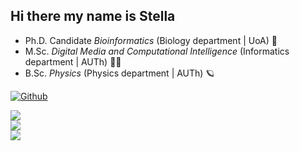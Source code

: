 ## Hi there my name is Stella
 
- Ph.D. Candidate *Bioinformatics* (Biology department | UoA) 🧬
- M.Sc. *Digital Media and Computational Intelligence* (Informatics department | AUTh) 👩‍💻    
- B.Sc. *Physics* (Physics department | AUTh) 🪐

<!--
**sfragkoul/sfragkoul** is a ✨ _special_ ✨ repository because its `README.md` (this file) appears on your GitHub profile.

Here are some ideas to get you started:

- 🔭 I’m currently working on ...
- 🌱 I’m currently learning ...
- 👯 I’m looking to collaborate on ...
- 🤔 I’m looking for help with ...
- 💬 Ask me about ...
- 📫 How to reach me: ...
- 😄 Pronouns: ...
- ⚡ Fun fact: ...
-->
[![Github](https://img.shields.io/github/followers/sfragkoul?label=Follow&style=social)](https://github.com/sfragkoul)

<a href="https://github.com/sfragkoul">
  <img align="center" src="https://github-readme-stats.vercel.app/api?username=sfragkoul&theme=nightowl&show_icons=true" />
</a>
</br>
<a href="https://github.com/sfragkoul">
  <img align="center" src="https://github-readme-stats.vercel.app/api/top-langs/?username=sfragkoul&count_private=true&langs_count=10&layout=compact&card_width=444&theme=nightowl" />
</a>

</br>
<a href="https://github.com/sfragkoul">
<img align="center" src="https://visitor-badge.laobi.icu/badge?page_id=sfragkoul" />
</a>
